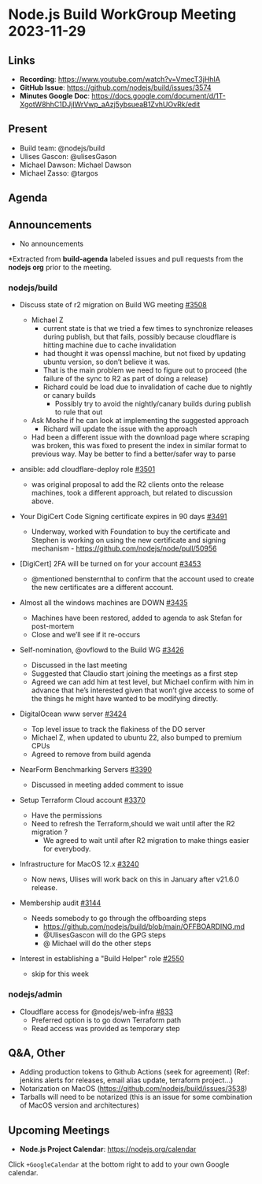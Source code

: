 # Node.js  Build WorkGroup Meeting 2023-11-29

## Links

* **Recording**:  <https://www.youtube.com/watch?v=VmecT3jHhIA>
* **GitHub Issue**: <https://github.com/nodejs/build/issues/3574>
* **Minutes Google Doc**: <https://docs.google.com/document/d/1T-XgotW8hhC1DJjIWrVwp_aAzj5ybsueaB1ZvhUOvRk/edit>

## Present

* Build team: @nodejs/build
* Ulises Gascon: @ulisesGason
* Michael Dawson: Michael Dawson
* Michael Zasso: @targos

## Agenda

## Announcements

* No announcements

*Extracted from **build-agenda** labeled issues and pull requests from the **nodejs org** prior to the meeting.

### nodejs/build

* Discuss state of r2 migration on Build WG meeting [#3508](https://github.com/nodejs/build/issues/3508)
  * Michael Z
    * current state is that we tried a few times to synchronize releases during publish, but that fails, possibly because cloudflare is hitting machine due to cache invalidation
    * had thought it was openssl machine, but not fixed by updating ubuntu version, so don’t believe it was.
    * That is the main problem we need to figure out to proceed (the failure of the sync to R2 as part of doing a release)
    * Richard could be load due to invalidation of cache due to nightly or canary builds
      * Possibly try to avoid the nightly/canary builds during publish to rule that out
  * Ask Moshe if he can look at implementing the suggested approach
    * Richard will update the issue with the approach
  * Had been a different issue with the download page where scraping was broken, this was fixed to present the index in similar format to previous way. May be better to find a better/safer way to parse

* ansible: add cloudflare-deploy role [#3501](https://github.com/nodejs/build/pull/3501)
  * was original proposal to add the R2 clients onto the release machines, took a different approach, but related to discussion above.

* Your DigiCert Code Signing certificate expires in 90 days [#3491](https://github.com/nodejs/build/issues/3491)
  * Underway, worked with Foundation to buy the certificate  and Stephen is working on using the new certificate and signing mechanism - <https://github.com/nodejs/node/pull/50956>

* \[DigiCert\] 2FA will be turned on for your account [#3453](https://github.com/nodejs/build/issues/3453)
  * @mentioned bensternthal to confirm that the account used to create the new certificates are a different account.

* Almost all the windows machines are DOWN [#3435](https://github.com/nodejs/build/issues/3435)
  * Machines have been restored, added to agenda to ask Stefan for post-mortem
  * Close and we’ll see if it re-occurs

* Self-nomination, @ovflowd to the Build WG [#3426](https://github.com/nodejs/build/issues/3426)
  * Discussed in the last meeting
  * Suggested that Claudio start joining the meetings as a first step
  * Agreed we can add him at test level, but Michael confirm with him in advance that he’s interested given that won’t give access to some of the things he might have wanted to be modifying directly.

* DigitalOcean www server [#3424](https://github.com/nodejs/build/issues/3424)
  * Top level issue to track the flakiness of the DO server
  * Michael Z, when updated to ubuntu 22, also bumped to premium CPUs
  * Agreed to remove from build agenda

* NearForm Benchmarking Servers [#3390](https://github.com/nodejs/build/issues/3390)
  * Discussed in meeting added comment to issue

* Setup Terraform Cloud account [#3370](https://github.com/nodejs/build/issues/3370)
  * Have the permissions
  * Need to refresh the Terraform,should we wait until after the R2 migration ?
    * We agreed to wait until after R2 migration to make things easier for everybody.

* Infrastructure for MacOS 12.x [#3240](https://github.com/nodejs/build/issues/3240)
  * Now news, Ulises will work back on this in January after v21.6.0 release.

* Membership audit [#3144](https://github.com/nodejs/build/issues/3144)
  * Needs somebody to go through the offboarding steps
    * <https://github.com/nodejs/build/blob/main/OFFBOARDING.md>
    * @UlisesGascon will do the GPG steps
    * @ Michael will do the other steps

* Interest in establishing a "Build Helper" role [#2550](https://github.com/nodejs/build/issues/2550)
  * skip for this week

### nodejs/admin

* Cloudflare access for @nodejs/web-infra [#833](https://github.com/nodejs/admin/issues/833)
  * Preferred option is to go down Terraform path
  * Read access was provided as temporary step

## Q&A, Other

* Adding production tokens to Github Actions (seek for agreement) (Ref: jenkins alerts for releases, email alias update, terraform project...)
* Notarization on MacOS (<https://github.com/nodejs/build/issues/3538>)
* Tarballs will need to be notarized (this is an issue for some combination of MacOS version and architectures)

## Upcoming Meetings

* **Node.js Project Calendar**: <https://nodejs.org/calendar>

Click `+GoogleCalendar` at the bottom right to add to your own Google calendar.
